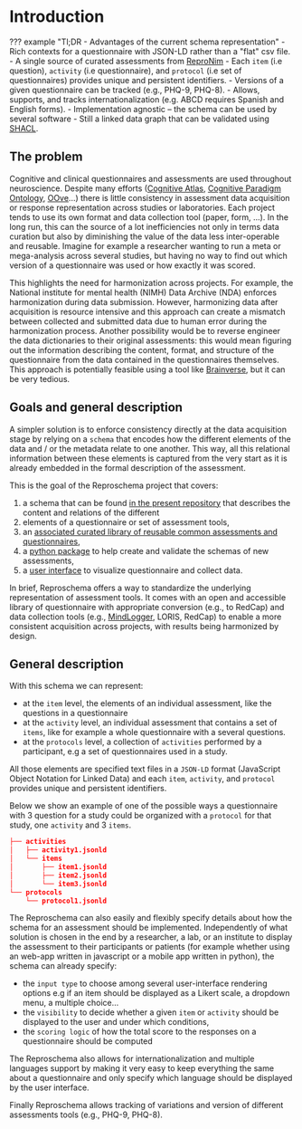 # Introduction

??? example "Tl;DR - Advantages of the current schema representation" 
    - Rich contexts for a questionnaire with JSON-LD rather than a "flat" csv file. 
    - A single source of curated assessments from [ReproNim](https://github.com/ReproNim) 
    - Each `item` (i.e question), `activity` (i.e questionnaire), and `protocol`
    (i.e set of questionnaires) provides unique and persistent identifiers. 
    - Versions of a given questionnaire can be tracked (e.g., PHQ-9, PHQ-8). 
    - Allows, supports, and tracks internationalization (e.g. ABCD requires Spanish
    and English forms). 
    - Implementation agnostic – the schema can be used by several software 
    - Still a linked data graph that can be validated using [SHACL](https://www.w3.org/TR/shacl/).

## The problem

Cognitive and clinical questionnaires and assessments are used throughout neuroscience. Despite many efforts 
([Cognitive Atlas](https://www.cognitiveatlas.org/), [Cognitive Paradigm Ontology](http://www.cogpo.org/), [OOve](???)...)
there is little consistency in assessment data acquisition or response representation across studies or laboratories. Each
project tends to use its own format and data collection tool (paper, form, ...). In the long run, this can the source of a
lot inefficiencies not only in terms data curation but also by diminishing the value of the data less inter-operable and reusable.
Imagine for example a researcher wanting to run a meta or mega-analysis across several studies, but having no way to find out
which version of a questionnaire was used or how exactly it was scored.

This highlights the need for harmonization across projects. For example, the National institute for mental health (NIMH)
Data Archive (NDA) enforces harmonization during data submission. However, harmonizing data after acquisition is resource
intensive and this approach can create a mismatch between collected and submitted data due to human error during the
harmonization process. Another possibility would be to reverse engineer the data dictionaries to their original assessments:
this would mean figuring out the information describing the content, format, and structure of the questionnaire from the
data contained in the questionnaires themselves. This approach is potentially feasible using a tool like [Brainverse](???), but
it can be very tedious.

## Goals and general description

A simpler solution is to enforce consistency directly at the data acquisition stage by relying on a `schema` that encodes 
how the different elements of the data and / or the metadata relate to one another. This way, all this relational 
information between these elements is captured from the very start as it is already embedded in the formal description 
of the assessment.

This is the goal of the Reproschema project that covers:

1. a schema that can be found [in the present repository](???) that describes the content and relations of the different 
2. elements of a questionnaire or set of assessment tools,
3. an [associated curated library of reusable common assessments and questionnaires](???),
4. a [python package](???) to help create and validate the schemas of new assessments,
5. a [user interface](???) to visualize questionnaire and collect data.

In brief, Reproschema offers a way to standardize the underlying representation of assessment tools. It comes with an open 
and accessible library of questionnaire with appropriate conversion (e.g., to RedCap) and data collection 
tools (e.g., [MindLogger](https://mindlogger.org/), LORIS, RedCap) to enable a more consistent acquisition across projects, 
with results being harmonized by design.

## General description

With this schema we can represent:

- at the `item` level, the elements of an individual assessment, like the questions in a questionnaire
- at the `activity` level, an individual assessment that contains a set of `items`, like for example a whole questionnaire
  with a several questions.
- at the `protocols` level, a collection of `activities` performed by a participant, e.g a set of questionnaires used in 
  a study.

All those elements are specified text files in a `JSON-LD` format (JavaScript Object Notation for Linked Data) and each 
`item`, `activity`, and `protocol` provides unique and persistent identifiers.

Below we show an example of one of the possible ways a questionnaire with 3 question for a study could be organized 
with a `protocol` for that study, one `activity` and 3 `items`.

```json
├── activities
│   ├── activity1.jsonld
│   └── items
│       ├── item1.jsonld
│       ├── item2.jsonld
│       └── item3.jsonld
└── protocols
    └── protocol1.jsonld
```

The Reproschema can also easily and flexibly specify details about how the schema for an assessment should be implemented. 
Independently of what solution is chosen in the end by a researcher, a lab, or an institute to display the assessment to 
their participants or patients (for example whether using an web-app written in javascript or a mobile app written in 
python), the schema can already specify:

- the `input type` to choose among several user-interface rendering options e.g if an item should be displayed as a 
  Likert scale, a dropdown menu, a multiple choice...
- the `visibility` to decide whether a given `item` or `activity` should be displayed to the user and under which conditions,
- the `scoring logic` of how the total score to the responses on a questionnaire should be computed

The Reproschema also allows for internationalization and multiple languages support by making it very easy to keep everything 
the same about a questionnaire and only specify which language should be displayed by the user interface.

Finally Reproschema allows tracking of variations and version of different assessments tools (e.g., PHQ-9, PHQ-8).